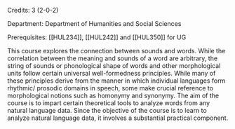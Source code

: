 Credits: 3 (2-0-2)

Department: Department of Humanities and Social Sciences

Prerequisites: [[HUL234]], [[HUL242]] and [[HUL350]] for UG

This course explores the connection between sounds and words. While the correlation between the meaning and sounds of a word are arbitrary, the string of sounds or phonological shape of words and other morphological units follow certain universal well-formedness principles. While many of these principles derive from the manner in which individual languages form rhythmic/ prosodic domains in speech, some make crucial reference to morphological notions such as homonymy and synonymy. The aim of the course is to impart certain theoretical tools to analyze words from any natural language data. Since the objective of the course is to learn to analyze natural language data, it involves a substantial practical component.
